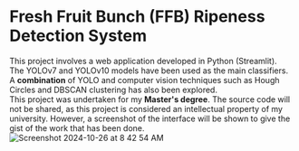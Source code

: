 # Fresh Fruit Bunch (FFB) Ripeness Detection System
This project involves a web application developed in Python (Streamlit). \
The YOLOv7 and YOLOv10 models have been used as the main classifiers. \
A **combination** of YOLO and computer vision techniques such as Hough Circles and DBSCAN clustering has also been explored. \
This project was undertaken for my **Master's degree**. The source code will not be shared, as this project is considered an intellectual property of my university. However, a screenshot of the interface will be shown to give the gist of the work that has been done.
![Screenshot 2024-10-26 at 8 42 54 AM](https://github.com/user-attachments/assets/413b8301-cd0c-45e0-96fd-1eef2e0279c4)
